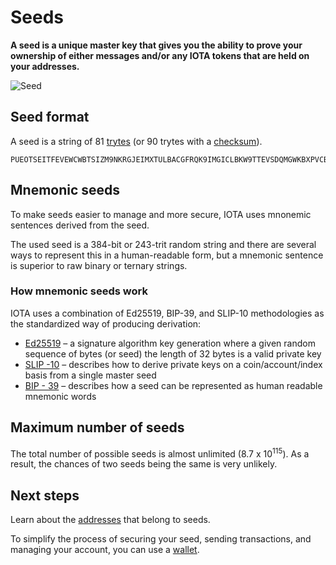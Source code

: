 # Seeds

**A seed is a unique master key that gives you the ability to prove your ownership of either messages and/or any IOTA tokens that are held on your addresses.**

![Seed](/Users/charlesthompson/documentation/getting-started/1.2/images/seed.png)

## Seed format

A seed is a string of 81 [trytes](../the-tangle/ternary.md) (or 90 trytes with a [checksum](../accounts/checksums.md)).

```
PUEOTSEITFEVEWCWBTSIZM9NKRGJEIMXTULBACGFRQK9IMGICLBKW9TTEVSDQMGWKBXPVCBMMCXWMNPDX
```

## Mnemonic seeds

To make seeds easier to manage and more secure, IOTA uses mnonemic sentences derived from the seed.

The used seed is a 384-bit or 243-trit random string and there are several ways to represent this in a human-readable form, but a mnemonic sentence is superior to raw binary or ternary strings.

### How mnemonic seeds work

IOTA uses a combination of Ed25519, BIP-39, and SLIP-10 methodologies as the standardized way of producing derivation:

- [Ed25519]([iotaledger/protocol-rfcs#0009](https://github.com/iotaledger/protocol-rfcs/pull/9)) – a signature algorithm key generation where a given random sequence of bytes (or seed) the length of 32 bytes is a valid private key
- [SLIP -10](https://github.com/satoshilabs/slips/blob/master/slip-0010.md) – describes how to derive private keys on a coin/account/index basis from a single master seed 
- [BIP - 39](https://github.com/bitcoin/bips/blob/master/bip-0039.mediawiki) – describes how a seed can be represented as human readable mnemonic words 

## Maximum number of seeds

The total number of possible seeds is almost unlimited (8.7 x 10<sup>115</sup>). As a result, the chances of two seeds being the same is very unlikely.

## Next steps

Learn about the [addresses](../accounts/addresses.md) that belong to seeds.

To simplify the process of securing your seed, sending transactions, and managing your account, you can use a [wallet](../accounts/wallets.md).



